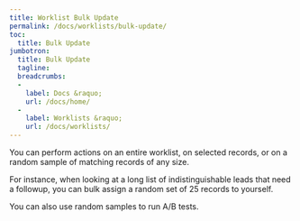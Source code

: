 ```yaml
---
title: Worklist Bulk Update
permalink: /docs/worklists/bulk-update/
toc:
  title: Bulk Update
jumbotron:
  title: Bulk Update
  tagline: 
  breadcrumbs:
  -
    label: Docs &raquo;
    url: /docs/home/
  -
    label: Worklists &raquo;
    url: /docs/worklists/
---
```


You can perform actions on an entire worklist, on selected records, or on a random sample of matching records of any size.

For instance, when looking at a long list of indistinguishable leads that need a followup, you can bulk assign a random set of 25 records to yourself.

You can also use random samples to run A/B tests.
